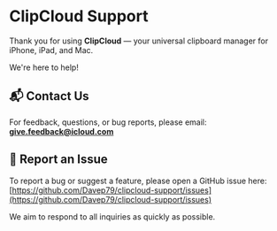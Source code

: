 # ClipCloud Support

Thank you for using **ClipCloud** — your universal clipboard manager for iPhone, iPad, and Mac.

We're here to help!

## 📬 Contact Us

For feedback, questions, or bug reports, please email:  
**give.feedback@icloud.com**

## 🐞 Report an Issue

To report a bug or suggest a feature, please open a GitHub issue here:  
[https://github.com/Davep79/clipcloud-support/issues](https://github.com/Davep79/clipcloud-support/issues)

We aim to respond to all inquiries as quickly as possible.
